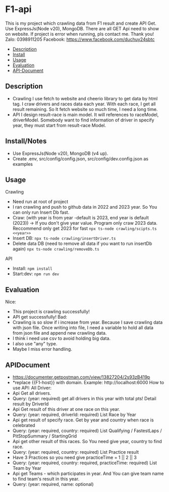 # F1-api
This is my project which crawling data from F1 result and create API Get. Use ExpressJs(Node v20), MongoDB.
There are all GET Api need to show on website.
If project is error when running, pls contact me. Thank you!
Zalo: 0398911205
Facebook: https://www.facebook.com/duchuy24sbtc

- [Description](#description)
- [Install](#install/notes)
- [Usage](#usage)
- [Evaluation](#evaluation)
- [API-Document](#apidocument)

## Description
- Crawling
I use fetch to website and cheerio library to get data by html tag.
I craw drivers and races data each year. With each race, I get all result remaining. So It fetch website so much time, I need a long time.
- API
I design result-race is main model. It will references to raceModel, driverModel.
Somebody want to find information of driver in specify year, they must start from result-race Model.

## Install/Notes
- Use ExpressJs(Node v20), MongoDB (v4 up).
- Create .env, src/config/config.json, src/config/dev.config.json as examples

## Usage
Crawling
- Need run at root of project
- I ran crawling and push to github data in 2022 and 2023 year. So You can only run Insert Db fast.
- Craw: (with year is from year -default is 2023, end year is default (2023)) -> If you don't give year value. Program only craw 2023 data. Reccommend only get 2023 for fast
```npx ts-node crawling/scipts.ts <<year>>```
- Insert DB:
```npx ts-node crawling/insertDriver.ts```
- Delete data DB (need to remove all data if you want to run insertDb again)
```npx ts-node crawling/removeDb.ts```

API
- Install: 
```npm install```
- Start:dev: 
```npm run dev```

## Evaluation
Nice:
- This project is crawling successfully!
- API get successfully!
Bad:
- Crawling is so slow if i increase from year. Because I save crawling data with json file. Once writing into file, I need a variable to hold all data from json file and append new crawling data.
- I think i need use csv to avoid holding big data.
- I also use "any" type.
- Maybe I miss error handling.

## APIDocument
- https://documenter.getpostman.com/view/13827204/2s93zB419p
- *replace {{F1-host}} with domain. Example: http://localhost:6000
How to use API:
All Driver:
- Api Get all drivers. 
- Query: (year: required) get all drivers in this year with total pts!
Detail result by DriverId
- Api Get result of this driver at one race on this year.
- Query: (year: required, driverId: required)
List Race by Year
- Api get result of specify race. Get by year and country when race is celebrated
- Query: (year: required, country: required)
List Qualifying / FastestLaps / PitStopSummary / StartingGrid
- Api get other result of this races. So You need give year, country to find race.
- Query: (year: required, country: required)
List Practice result
- Have 3 Practices so you need give practiceTime = 1 || 2 || 3
- Query: (year: required, country: required, practiceTime: required)
List Team by Year
- Api get Teams - which participates in year. And You can give team name to find team's result in this year.
- Query: (year: required, name: optional)
